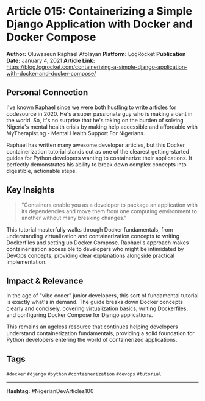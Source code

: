 # Article 015: Containerizing a Simple Django Application with Docker and Docker Compose

**Author:** Oluwaseun Raphael Afolayan
**Platform:** LogRocket
**Publication Date:** January 4, 2021
**Article Link:** https://blog.logrocket.com/containerizing-a-simple-django-application-with-docker-and-docker-compose/

## Personal Connection

I've known Raphael since we were both hustling to write articles for codesource in 2020. He's a super passionate guy who is making a dent in the world. So, it's no surprise that he's taking on the burden of solving Nigeria's mental health crisis by making help accessible and affordable with MyTherapist.ng - Mental Health Support For Nigerians.

Raphael has written many awesome developer articles, but this Docker containerization tutorial stands out as one of the clearest getting-started guides for Python developers wanting to containerize their applications. It perfectly demonstrates his ability to break down complex concepts into digestible, actionable steps.

## Key Insights

> "Containers enable you as a developer to package an application with its dependencies and move them from one computing environment to another without many breaking changes."

This tutorial masterfully walks through Docker fundamentals, from understanding virtualization and containerization concepts to writing Dockerfiles and setting up Docker Compose. Raphael's approach makes containerization accessible to developers who might be intimidated by DevOps concepts, providing clear explanations alongside practical implementation.

## Impact & Relevance

In the age of "vibe coder" junior developers, this sort of fundamental tutorial is exactly what's in demand. The guide breaks down Docker concepts clearly and concisely, covering virtualization basics, writing Dockerfiles, and configuring Docker Compose for Django applications.

This remains an ageless resource that continues helping developers understand containerization fundamentals, providing a solid foundation for Python developers entering the world of containerized applications.

## Tags

`#docker` `#django` `#python` `#containerization` `#devops` `#tutorial`

---

**Hashtag:** #NigerianDevArticles100
